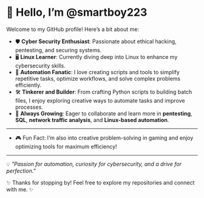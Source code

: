 # 👋 Hello, I’m @smartboy223

Welcome to my GitHub profile! Here’s a bit about me:

- 🛡️ **Cyber Security Enthusiast**: Passionate about ethical hacking, pentesting, and securing systems.
- 🖥️ **Linux Learner**: Currently diving deep into Linux to enhance my cybersecurity skills.
- 🤖 **Automation Fanatic**: I love creating scripts and tools to simplify repetitive tasks, optimize workflows, and solve complex problems efficiently.
- 🛠️ **Tinkerer and Builder**: From crafting Python scripts to building batch files, I enjoy exploring creative ways to automate tasks and improve processes.
- 🎯 **Always Growing**: Eager to collaborate and learn more in **pentesting**, **SQL**, **network traffic analysis**, and **Linux-based automation**.

---

- 🎮 Fun Fact: I’m also into creative problem-solving in gaming and enjoy optimizing tools for maximum efficiency!
---

💡 *"Passion for automation, curiosity for cybersecurity, and a drive for perfection."*

✨ Thanks for stopping by! Feel free to explore my repositories and connect with me. ✨
